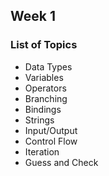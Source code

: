 ## Week 1 
### List of Topics
* Data Types
* Variables
* Operators
* Branching
* Bindings
* Strings
* Input/Output
* Control Flow
* Iteration
* Guess and Check
